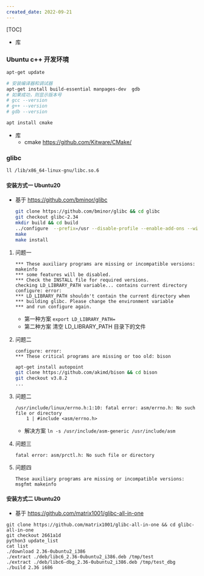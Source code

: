 ```yaml
---
created_date: 2022-09-21
---
```


[TOC]

- 库

### Ubuntu c++ 开发环境

```bash
apt-get update  

# 安装编译器和调试器
apt-get install build-essential manpages-dev  gdb
# 如果成功，则显示版本号
# gcc --version
# g++ --version
# gdb --version

apt install cmake
```

- 库
  - cmake https://github.com/Kitware/CMake/

### glibc

```bash
ll /lib/x86_64-linux-gnu/libc.so.6
```

#### 安装方式一 Ubuntu20

- 基于 https://github.com/bminor/glibc
  ```bash
  git clone https://github.com/bminor/glibc && cd glibc
  git checkout glibc-2.34
  mkdir build && cd build
  ../configure  --prefix=/usr --disable-profile --enable-add-ons --with-headers=/usr/include --with-binutils=/usr/bin
  make
  make install
  ```

1. 问题一

   ```log
   *** These auxiliary programs are missing or incompatible versions: makeinfo
   *** some features will be disabled.
   *** Check the INSTALL file for required versions.
   checking LD_LIBRARY_PATH variable... contains current directory
   configure: error: 
   *** LD_LIBRARY_PATH shouldn't contain the current directory when
   *** building glibc. Please change the environment variable
   *** and run configure again.
   ```

   - 第一种方案 `export LD_LIBRARY_PATH=`
   - 第二种方案 清空 LD_LIBRARY_PATH 目录下的文件

2. 问题二

   ```log
   configure: error: 
   *** These critical programs are missing or too old: bison
   ```

   ```bash
   apt-get install autopoint
   git clone https://github.com/akimd/bison && cd bison
   git checkout v3.8.2 
   ...
   ```

3. 问题二

   ```log
   /usr/include/linux/errno.h:1:10: fatal error: asm/errno.h: No such file or directory
       1 | #include <asm/errno.h>
   ```

   - 解决方案 `ln -s /usr/include/asm-generic /usr/include/asm`

4. 问题三

   ```log
   fatal error: asm/prctl.h: No such file or directory
   ```

5. 问题四

   ```log
   These auxiliary programs are missing or incompatible versions: msgfmt makeinfo
   ```

#### 安装方式二 Ubuntu20

- 基于 https://github.com/matrix1001/glibc-all-in-one

```
git clone https://github.com/matrix1001/glibc-all-in-one && cd glibc-all-in-one 
git checkout 2661a1d
python3 update_list
cat list
./download 2.36-0ubuntu2_i386
./extract ./deb/libc6_2.36-0ubuntu2_i386.deb /tmp/test
./extract ./deb/libc6-dbg_2.36-0ubuntu2_i386.deb /tmp/test_dbg
./build 2.36 i686
```
